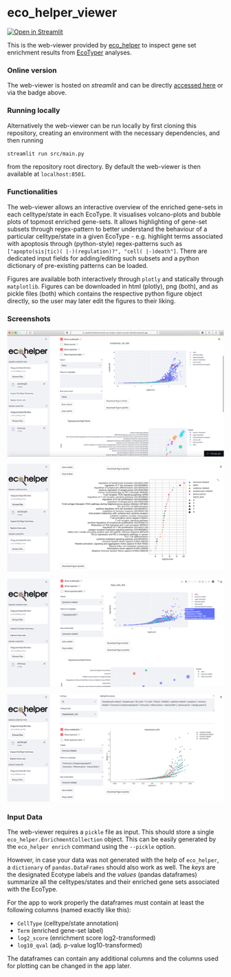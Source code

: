 # eco_helper_viewer

[![Open in Streamlit](https://static.streamlit.io/badges/streamlit_badge_black_white.svg)](https://noahhenrikkleinschmidt-eco-helper-viewer-srcmain-8ju43d.streamlit.app)


This is the web-viewer provided by [eco_helper](https://github.com/NoahHenrikKleinschmidt/eco_helper) to inspect gene set enrichment results from [EcoTyper](https://github.com/digitalcytometry/ecotyper) analyses. 

### Online version

The web-viewer is hosted on *streamlit* and can be directly [accessed here](https://noahhenrikkleinschmidt-eco-helper-viewer-srcmain-8ju43d.streamlit.app) or via the badge above. 

### Running locally

Alternatively the web-viewer can be run locally by first cloning this repository, creating an environment with the necessary dependencies, and then running 

```bash
streamlit run src/main.py
```

from the repository root directory. By default the web-viewer is then available at `localhost:8501`. 

### Functionalities

The web-viewer allows an interactive overview of the enriched gene-sets in each celltype/state in each EcoType. It visualises volcano-plots and bubble plots of topmost enriched gene-sets. It allows highlighting of gene-set subsets through regex-pattern to better understand the behaviour of a particular celltype/state in a given EcoType - e.g. highlight terms associated with apoptosis through (python-style) regex-patterns such as `["apopto(sis|tic)( |-)(regulation)?", "cell( |-)death"]`. There are dedicated input fields for adding/editing such subsets and a python dictionary of pre-existing patterns can be loaded.

Figures are available both interactively through `plotly` and statically through `matplotlib`. Figures can be downloaded in html (plotly), png (both), and as pickle files (both) which contains the respective python figure object directly, so the user may later edit the figures to their liking.

### Screenshots

![](screenshots/layout1.png)

![](screenshots/mpl_genesets.png)

![](screenshots/layout4.png)

![](screenshots/layout2.png)

<!-- ![](screenshots/plotly_genesets_large.png) -->


### Input Data

The web-viewer requires a `pickle` file as input. This should store a single `eco_helper.EnrichmentCollection` object. This can be easily generated by the `eco_helper enrich` command using the `--pickle` option.

However, in case your data was not generated with the help of `eco_helper`, a `dictionary` of `pandas.DataFrames` should also work as well. The _keys_ are the designated Ecotype labels and the _values_  (pandas dataframes) summarize all the celltypes/states and their enriched gene sets associated with the EcoType.

For the app to work properly the dataframes must contain at least the following columns (named exactly like this):

- `CellType` (celltype/state annotation) 
- `Term` (enriched gene-set label)
- `log2_score` (enrichment score log2-transformed)
- `log10_qval` (adj. p-value log10-transformed)

The dataframes can contain any additional columns and the columns used for plotting can be changed in the app later.

